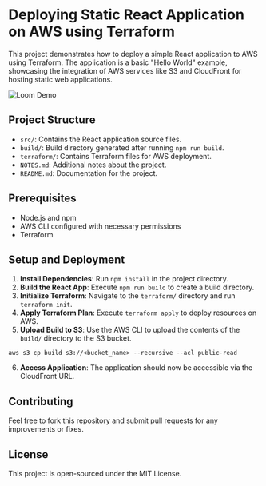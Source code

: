# Deploying Static React Application on AWS using Terraform

This project demonstrates how to deploy a simple React application to AWS using Terraform. The application is a basic "Hello World" example, showcasing the integration of AWS services like S3 and CloudFront for hosting static web applications.

![Loom Demo](https://www.loom.com/embed/6d6c154d5b64448ab5739fb85ee3de19?sid=16a61a1d-da27-4516-87bc-93ef1f532bb3)

## Project Structure

- `src/`: Contains the React application source files.
- `build/`: Build directory generated after running `npm run build`.
- `terraform/`: Contains Terraform files for AWS deployment.
- `NOTES.md`: Additional notes about the project.
- `README.md`: Documentation for the project.

## Prerequisites

- Node.js and npm
- AWS CLI configured with necessary permissions
- Terraform

## Setup and Deployment

1. **Install Dependencies**: Run `npm install` in the project directory.
2. **Build the React App**: Execute `npm run build` to create a build directory.
3. **Initialize Terraform**: Navigate to the `terraform/` directory and run `terraform init`.
4. **Apply Terraform Plan**: Execute `terraform apply` to deploy resources on AWS.
5. **Upload Build to S3**: Use the AWS CLI to upload the contents of the `build/` directory to the S3 bucket.
```
aws s3 cp build s3://<bucket_name> --recursive --acl public-read
```
6. **Access Application**: The application should now be accessible via the CloudFront URL.

## Contributing

Feel free to fork this repository and submit pull requests for any improvements or fixes.

## License

This project is open-sourced under the MIT License.

